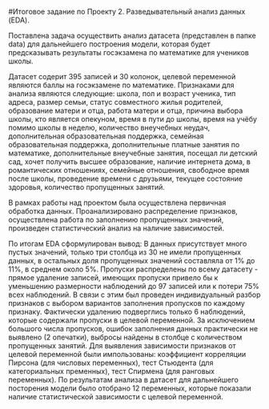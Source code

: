 #Итоговое задание по Проекту 2. Разведывательный анализ данных (EDA).

Поставлена задача осуществить анализ датасета (представлен в папке data) для дальнейшего построения модели,
которая будет предсказывать результаты госэкзамена по математике для учеников школы.

Датасет содерит 395 записей и 30 колонок, целевой переменной являются баллы на госэкзамене по математике. 
Признаками для анализа являются следующие: школа, пол и возраст ученика, тип адреса, размер семьи,
статус совместного жилья родителей, образование матери и отца, работа матери и отца, причина выбора школы,
кто является опекуном, время в пути до школы, время на учёбу помимо школы в неделю, количество внеучебных неудач,
дополнительная образовательная поддержка, семейная образовательная поддержка, дополнительные платные занятия по математике,
дополнительные внеучебные занятия, посещал ли детский сад, хочет получить высшее образование, наличие интернета дома,
в романтических отношениях, семейные отношения, свободное время после школы, проведение времени с друзьями,
текущее состояние здоровья, количество пропущенных занятий.

В рамках работы над проектом была осуществлена первичная обработка данных. Проанализировано распределение признаков, 
осуществлена работа по заполнению пропущенных значений, произведен статистический анализ на наличие зависимостей.

По итогам EDA сформулирован вывод: 
В данных присутствует много пустых значений, только три столбца из 30 не имели пропущенных данных, 
в остальных доля пропущенных значений составляла от 1% до 11%, в среднем около 5%. 
Пропуски распределены по всему датасету - прямое удаление записей, имеющих пропуски привело бы 
к уменьшению размерности наблюдений до 97 записей или к потери 75% всех наблюдений. 
В связи с этим был проведен индивидуальный разбор признаков с выбором вариантов заполнения пропусков по каждому признаку. 
Фактически удалению подверглись только 6 наблюдений, которые содержали пропуски в целевой переменной.
За исключением большого числа пропусков, ошибок заполнения данных практически не выявлено (2 опечатки), 
выбросы найдены в столбце с количеством пропущенных занятий.
Для выявления зависимости признаков от целевой переменной были импользованы:
коэффициент корреляции Пирсона (для числовых переменных),
тест Стьюдента (для категориальных пременных),
тест Спирмена (для ранговых переменных). 
По результатам анализа в датасет для дальнейшего посторения модели было отобрано 12 переменных, 
которые показали наличие статистической зависимости с целевой переменной.
